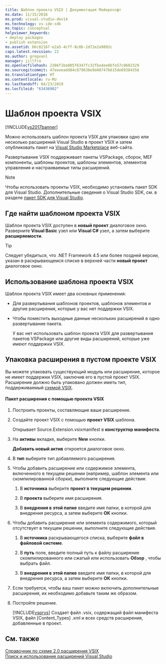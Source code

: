 ```yaml
---
title: Шаблон проекта VSIX | Документация Майкрософт
ms.date: 11/15/2016
ms.prod: visual-studio-dev14
ms.technology: vs-ide-sdk
ms.topic: conceptual
helpviewer_keywords:
- deploy packages
- publish extension
ms.assetid: b6c82167-e2a5-4cff-8c8b-2d72e2a9092c
caps.latest.revision: 22
ms.author: gregvanl
manager: jillfra
ms.openlocfilehash: 2386f1be805f6347fc32fba4ee8bfe57c8602329
ms.sourcegitcommit: 47eeeeadd84c879636e9d48747b615de69384356
ms.translationtype: HT
ms.contentlocale: ru-RU
ms.lasthandoff: 04/23/2019
ms.locfileid: "63436902"
---
```

# <a name="vsix-project-template"></a>Шаблон проекта VSIX
[!INCLUDE[vs2017banner](../includes/vs2017banner.md)]

Можно использовать шаблон проекта VSIX для упаковки одно или несколько расширений Visual Studio в проект VSIX и затем опубликовать пакет на [Visual Studio Marketplace](https://marketplace.visualstudio.com/) веб-сайта.  
  
 Развертывание VSIX поддерживает пакеты VSPackage, сборок, MEF компоненты, шаблоны проектов, шаблоны элементов, элементов управления и настраиваемые типы расширений.  
  
> [!NOTE]
> Чтобы использовать проекты VSIX, необходимо установить пакет SDK для Visual Studio. Дополнительные сведения о Visual Studio SDK, см. в разделе [пакет SDK для Visual Studio](../extensibility/visual-studio-sdk.md).  
  
## <a name="where-to-find-the-vsix-project-template"></a>Где найти шаблоном проекта VSIX  
 Шаблон проекта VSIX доступен в **новый проект** диалоговое окно. Разверните **Visual Basic** узел или **Visual C#** узел, а затем выберите **расширяемости**.  
  
> [!TIP]
> Следует убедиться, что .NET Framework 4.5 или более поздней версии, указан в раскрывающемся списке в верхней части **новый проект** диалоговое окно.  
  
## <a name="uses-of-the-vsix-project-template"></a>Использование шаблона проекта VSIX  
 Шаблон проекта VSIX имеет два основных применения:  
  
- Для развертывания шаблонов проектов, шаблонов элементов и другие расширения, которые у вас нет поддержки VSIX.  
  
- Чтобы поместить выходные данные нескольких расширений в одно развертывание пакета.  
  
  У вас нет использовать шаблон проекта VSIX для развертывания пакетов VSPackage или другие виды расширений, которые уже имеют поддержки VSIX.  
  
## <a name="packaging-an-extension-in-an-empty-vsix-project"></a>Упаковка расширения в пустом проекте VSIX  
 Вы можете упаковать существующий модуль или расширение, которое не имеет поддержки VSIX, заключив его в пустой проект VSIX. Расширение должно быть упаковано должен иметь тип, поддерживаемый [схемой VSIX](../extensibility/vsix-extension-schema-2-0-reference.md).  
  
#### <a name="to-package-an-extension-by-using-a-vsix-project"></a>Пакет расширения с помощью проекта VSIX  
  
1. Построить проекты, составляющие ваше расширение.  
  
2. Создайте проект VSIX с помощью **проект VSIX** шаблона.  
  
     Открывает Source.Extension.vsixmanifest в **конструктор манифеста**.  
  
3. На **активы** вкладке, выберите **New** кнопки.  
  
     **Добавить новый актив** откроется диалоговое окно.  
  
4. В **тип** выберите тип добавляемого расширения.  
  
5. Чтобы добавить расширение или содержимое элемента, включенного в текущем решении (например, шаблон элемента или скомпилированной сборки), выполните следующие действия:  
  
    1. В **источника** выберите **проект в текущем решении**.  
  
    2. В **проекта** выберите имя расширения.  
  
    3. В **внедрения в этой папке** введите имя папки, в которой для внедрения ресурса, а затем выберите **ОК** кнопки.  
  
6. Чтобы добавить расширение или элемента содержимого, который отсутствует в текущем решении, выполните следующие действия.  
  
    1. В **источника** раскрывающегося списка, выберите **файл в файловой системе**.  
  
    2. В **путь** поле, введите полный путь к файлу расширение скомпилированного или сжатый или использовать **Обзор** , чтобы выбрать файл.  
  
    3. В **внедрения в этой папке** введите имя папки, в которой для внедрения ресурса, а затем выберите **ОК** кнопки.  
  
7. Если требуется, чтобы ваш пакет можно включить дополнительные расширения, их необходимо добавьте таким же образом.  
  
8. Постройте решение.  
  
     [!INCLUDE[vsprvs](../includes/vsprvs-md.md)] Создает файл .vsix, содержащий файл манифеста VSIX, файл [Content_Types] .xml и всех средств расширения, добавленные в проект.  
  
## <a name="see-also"></a>См. также  
 [Справочник по схеме 2.0 расширения VSIX](../extensibility/vsix-extension-schema-2-0-reference.md)   
 [Поиск и использование расширений Visual Studio](../ide/finding-and-using-visual-studio-extensions.md)
